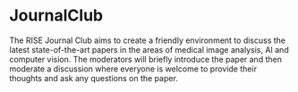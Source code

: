 # JournalClub
The RISE Journal Club aims to  create a friendly environment to discuss the latest state-of-the-art papers in the areas of medical image analysis, AI and computer vision. The moderators will briefly introduce the paper and then moderate a discussion where everyone is welcome to provide their thoughts and ask any questions on the paper. 
